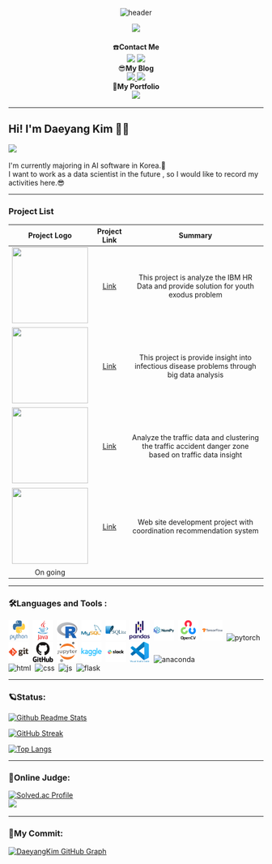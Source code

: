 <div align = "center">
  
![header](https://capsule-render.vercel.app/api?type=waving&color=timeAuto&height=250&section=header&text=DaeyangKim%20&fontSize=90&fontColor=#ffffff)

</div>

<div id = "header" align = "center">
  <img src = "https://media.giphy.com/media/du3J3cXyzhj75IOgvA/giphy.gif" width="100" />
</div>

<br>
<div align = "center">
    ☎️<b>Contact Me  </b> <br>
    <a href="mailto:daeyangkim124@gmail.com"><img src="https://img.shields.io/badge/Gmail-D14836?style=for-the-badge&logo=gmail&logoColor=white"/></a>
    <a href="https://www.linkedin.com/in/daeyang-kim-80924a279/"><img src="https://img.shields.io/badge/LinkedIn-0077B5?style=for-the-badge&logo=linkedin&logoColor=white"/></a>
    <br>
    😎<b>My Blog </b>
    <br>
    <a href="https://velog.io/@kenken01"><img src="https://img.shields.io/badge/Velog-20C997?style=flat-square&logo=Velog&logoColor=white"/> </a>
    <a href="https://kenken-nature.tistory.com/"><img src="https://github-readme-tistory-card.vercel.app/api/badge?name=kenken-nature"></a>
    <br>
    📑<b>My Portfolio </b>
    <br>
    <a href="https://www.notion.so/Daeyang-Kim-150908cfe0c342569b06d81c6b9a73c3?pvs=4"><img src="https://img.shields.io/badge/Notion-000000?style=for-the-badge&logo=Notion&logoColor=white"></a>
</div>

---

## Hi! I'm Daeyang Kim 🌊🌙
<img src = "https://media.giphy.com/media/qy0iwNjQaU5OM/giphy.gif" width = "150" />

I'm currently majoring in AI software in Korea.🎲  
I want to work as a data scientist in the future , so I would like to record my activities here.😎

--- 

### Project List

| Project Logo | Project Link | Summary |
| :---: | :---: | :---: |
| <img src="https://github.com/Dae-yangKim/SW_Project/assets/102850893/356c0f13-0d83-405e-8e7f-7a8f4d3bdea7" width=150 height=150> | [Link](https://github.com/Dae-yangKim/GCI_finalHW) | This project is analyze the IBM HR Data and provide solution for youth exodus problem |
| <img src="https://github.com/Dae-yangKim/SW_Project/assets/102850893/e72d4584-6191-4e61-960a-460c5f8c3460" width=150 height=150> | [Link](https://github.com/Dae-yangKim/Project_Repo/tree/master/Project/%5B%EA%B3%B5%EB%AA%A8%EC%A0%8401%5D%20%EA%B0%90%EC%97%BC%EB%B3%91%20%EB%B9%85%EB%8D%B0%EC%9D%B4%ED%84%B0%20%ED%99%9C%EC%9A%A9%20%EC%95%84%EC%9D%B4%EB%94%94%EC%96%B4%20%EA%B2%BD%EC%A7%84%EB%8C%80%ED%9A%8C) | This project is provide insight into infectious disease problems through big data analysis |
| <img src="https://github.com/Dae-yangKim/SW_Project/assets/102850893/b3c83d09-2d37-4f30-a7db-cdd9277e4df5" width=150 height=150> | [Link](https://github.com/Dae-yangKim/Project_Repo/tree/master/Project/%5B%ED%94%84%EB%A1%9C%EC%A0%9D%ED%8A%B801%5D%20K-Digital01/kkh3363) | Analyze the traffic data and clustering the traffic accident danger zone based on traffic data insight |
| <img src="https://github.com/Dae-yangKim/SW_Project/assets/102850893/daad1f16-b5d4-4dce-808f-a7161f1f9dfe" width=150 height=150> | [Link](https://github.com/Dae-yangKim/SW_Project) | Web site development project with coordination recommendation system |
| On going| | |


---

### 🛠️Languages and Tools :
<div>
  <img src="https://github.com/devicons/devicon/blob/master/icons/python/python-original-wordmark.svg" title="Python" alt="Python" width="40" height="40"/>&nbsp;
  <img src="https://github.com/devicons/devicon/blob/master/icons/java/java-original-wordmark.svg" title="java" alt="java" width="40" height="40"/>&nbsp;
  <img src="https://github.com/devicons/devicon/blob/master/icons/r/r-original.svg" title="r" alt="r" width="40" height="40"/>&nbsp;
  <img src="https://github.com/devicons/devicon/blob/master/icons/mysql/mysql-original-wordmark.svg" title="mysql" alt="mysql" width="40" height="40"/>&nbsp;
  <img src="https://github.com/devicons/devicon/blob/master/icons/sqlite/sqlite-original-wordmark.svg" title="sqlite" alt="sqlite" width="40" height="40"/>&nbsp;
  <img src="https://github.com/devicons/devicon/blob/master/icons/pandas/pandas-original-wordmark.svg" title="pandas" alt="pandas" width="40" height="40"/>&nbsp;
  <img src="https://github.com/devicons/devicon/blob/master/icons/numpy/numpy-original-wordmark.svg" title="numpy" alt="numpy" width="40" height="40"/>&nbsp;
  <img src="https://github.com/devicons/devicon/blob/master/icons/opencv/opencv-original-wordmark.svg" title="opencv" alt="opencv" width="40" height="40"/>&nbsp;
  <img src="https://github.com/devicons/devicon/blob/master/icons/tensorflow/tensorflow-original-wordmark.svg" title="tensorflow" alt="tensorflow" width="40" height="40"/>&nbsp;
  <img src="https://cdn.jsdelivr.net/gh/devicons/devicon/icons/pytorch/pytorch-original-wordmark.svg" title="pytorch" alt="pytorch" width="40" height="40"/>&nbsp;
  <img src="https://github.com/devicons/devicon/blob/master/icons/git/git-original-wordmark.svg" title="git" alt="git" width="40" height="40"/>&nbsp;
  <img src="https://github.com/devicons/devicon/blob/master/icons/github/github-original-wordmark.svg" title="github" alt="github" width="40" height="40"/>&nbsp;
  <img src="https://github.com/devicons/devicon/blob/master/icons/jupyter/jupyter-original-wordmark.svg" title="jupyter" alt="jupyter" width="40" height="40"/>&nbsp;
  <img src="https://github.com/devicons/devicon/blob/master/icons/kaggle/kaggle-original-wordmark.svg" title="kaggle" alt="kaggle" width="40" height="40"/>&nbsp;
  <img src="https://github.com/devicons/devicon/blob/master/icons/slack/slack-original-wordmark.svg" title="slack" alt="slack" width="40" height="40"/>&nbsp;
  <img src="https://github.com/devicons/devicon/blob/master/icons/vscode/vscode-original-wordmark.svg" title="vscode" alt="vscode" width="40" height="40"/>&nbsp;
  <img src="https://cdn.jsdelivr.net/gh/devicons/devicon/icons/anaconda/anaconda-original-wordmark.svg" title="anaconda" alt="anaconda" width="40" height="40"/>&nbsp;<br>
  <img src="https://cdn.jsdelivr.net/gh/devicons/devicon/icons/html5/html5-original-wordmark.svg" title="html" alt="html" width="40" height="40"/>&nbsp;
  <img src="https://cdn.jsdelivr.net/gh/devicons/devicon/icons/css3/css3-original-wordmark.svg" title="css" alt="css" width="40" height="40"/>&nbsp;
  <img src="https://cdn.jsdelivr.net/gh/devicons/devicon/icons/javascript/javascript-plain.svg" title="js" alt="js" width="40" height="40"/>&nbsp;
  <img src="https://cdn.jsdelivr.net/gh/devicons/devicon/icons/flask/flask-original-wordmark.svg" title="flask" alt="flask" width="40" height="40"/>&nbsp;  
</div>

---

### 🪐Status:

[![Github Readme Stats](https://github-readme-stats.vercel.app/api?username=Dae-yangKim&count_private=true&show_icons=true&theme=vision-friendly-dark)](https://github.com/anuraghazra/github-readme-stats)

[![GitHub Streak](http://github-readme-streak-stats.herokuapp.com?user=Dae-yangKim&theme=dark)](https://git.io/streak-stats)

[![Top Langs](https://github-readme-stats.vercel.app/api/top-langs/?username=Dae-yangKim&layout=compact&theme=vision-friendly-dark)](https://github.com/anuraghazra/github-readme-stats)

---

### 🤖Online Judge:

[![Solved.ac Profile](http://mazassumnida.wtf/api/v2/generate_badge?boj=akswhr123)](https://solved.ac/akswhr123/)  
<img src="http://mazandi.herokuapp.com/api?handle=akswhr123&theme=Cold">

---

### 🤖My Commit:

[![DaeyangKim GitHub Graph](https://github-readme-activity-graph.vercel.app/graph?username=Dae-yangKim&theme=react-dark)](https://github.com/Dae-yangKim)
